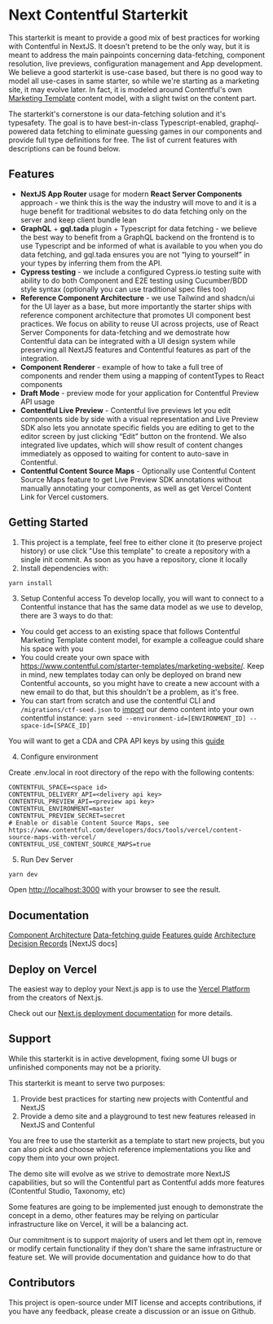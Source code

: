 # Next Contentful Starterkit

This starterkit is meant to provide a good mix of best practices for working with Contentful in NextJS. It doesn't pretend to be the only way, but it is meant to address the main painpoints concerning data-fetching, component resolution, live previews, configuration management and App development. We believe a good starterkit is use-case based, but there is no good way to model all use-cases in same starter, so while we're starting as a marketing site, it may evolve later. In fact, it is modeled around Contentful's own [Marketing Template](https://www.contentful.com/starter-templates/marketing-website/) content model, with a slight twist on the content part.

The starterkit's cornerstone is our data-fetching solution and it's typesafety. The goal is to have best-in-class Typescript-enabled, graphql-powered data fetching to eliminate guessing games in our components and provide full type definitions for free. The list of current features with descriptions can be found below.

## Features

- **NextJS App Router** usage for modern **React Server Components** approach - we think this is the way the industry will move to and it is a huge benefit for traditional websites to do data fetching only on the server and keep client bundle lean
- **GraphQL** + **gql.tada** plugin + Typescript for data fetching - we believe the best way to benefit from a GraphQL backend on the frontend is to use Typescript and be informed of what is available to you when you do data fetching, and gql.tada ensures you are not “lying to yourself” in your types by inferring them from the API.
- **Cypress testing** - we include a configured Cypress.io testing suite with ability to do both Component and E2E testing using Cucumber/BDD style syntax (optionally you can use traditional spec files too)
- **Reference Component Architecture** - we use Tailwind and shadcn/ui for the UI layer as a base, but more importantly the starter ships with reference component architecture that promotes UI component best practices. We focus on ability to reuse UI across projects, use of React Server Components for data-fetching and we demostrate how Contentful data can be integrated with a UI design system while preserving all NextJS features and Contentful features as part of the integration.
- **Component Renderer** - example of how to take a full tree of components and render them using a mapping of contentTypes to React components
- **Draft Mode** - preview mode for your application for Contentful Preview API usage
- **Contentful Live Preview** - Contentful live previews let you edit components side by side with a visual representation and Live Preview SDK also lets you annotate specific fields you are editing to get to the editor screen by just clicking “Edit” button on the frontend. We also integrated live updates, which will show result of content changes immediately as opposed to waiting for content to auto-save in Contentful.
- **Contentful Content Source Maps** - Optionally use Contentful Content Source Maps feature to get Live Preview SDK annotations without manually annotating your components, as well as get Vercel Content Link for Vercel customers.

## Getting Started

1. This project is a template, feel free to either clone it (to preserve project history) or use click "Use this template" to create a repository with a single init commit.
   As soon as you have a repository, clone it locally
2. Install dependencies with:

```
yarn install
```

3. Setup Contenful access
   To develop locally, you will want to connect to a Contentful instance that has the same data model as we use to develop, there are 3 ways to do that:

- You could get access to an existing space that follows Contentful Marketing Template content model, for example a colleague could share his space with you
- You could create your own space with https://www.contentful.com/starter-templates/marketing-website/. Keep in mind, new templates today can only be deployed on brand new Contentful accounts, so you might have to create a new account with a new email to do that, but this shouldn't be a problem, as it's free.
- You can start from scratch and use the contentful CLI and `/migrations/ctf-seed.json` to [import](https://www.contentful.com/developers/docs/tutorials/cli/import-and-export/) our demo content into your own contentful instance: `yarn seed --environment-id=[ENVIRONMENT_ID] --space-id=[SPACE_ID]`

You will want to get a CDA and CPA API keys by using this [guide](https://www.contentful.com/developers/docs/references/authentication/#api-keys-in-the-contentful-web-app)

4. Configure environment

Create .env.local in root directory of the repo with the following contents:

```
CONTENTFUL_SPACE=<space id>
CONTENTFUL_DELIVERY_API=<delivery api key>
CONTENTFUL_PREVIEW_API=<preview api key>
CONTENTFUL_ENVIRONMENT=master
CONTENTFUL_PREVIEW_SECRET=secret
# Enable or disable Content Source Maps, see https://www.contentful.com/developers/docs/tools/vercel/content-source-maps-with-vercel/
CONTENTFUL_USE_CONTENT_SOURCE_MAPS=true
```

5. Run Dev Server

```bash
yarn dev
```

Open [http://localhost:3000](http://localhost:3000) with your browser to see the result.

## Documentation

[Component Architecture](./docs/components.md)
[Data-fetching guide](./docs/data-fetching.md)
[Features guide](./docs/features.md)
[Architecture Decision Records](./docs/decisions/)
[NextJS docs]

## Deploy on Vercel

The easiest way to deploy your Next.js app is to use the [Vercel Platform](https://vercel.com/new?utm_medium=default-template&filter=next.js&utm_source=create-next-app&utm_campaign=create-next-app-readme) from the creators of Next.js.

Check out our [Next.js deployment documentation](https://nextjs.org/docs/deployment) for more details.

## Support

While this starterkit is in active development, fixing some UI bugs or unfinished components may not be a priority.

This starterkit is meant to serve two purposes:

1. Provide best practices for starting new projects with Contentful and NextJS
2. Provide a demo site and a playground to test new features released in NextJS and Contenful

You are free to use the starterkit as a template to start new projects, but you can also pick and choose which reference implementations you like and copy them into your own project.

The demo site will evolve as we strive to demostrate more NextJS capabilities, but so will the Contentful part as Contentful adds more features (Contentful Studio, Taxonomy, etc)

Some features are going to be implemented just enough to demonstrate the concept in a demo, other features may be relying on particular infrastructure like on Vercel, it will be a balancing act.

Our commitment is to support majority of users and let them opt in, remove or modify certain functionality if they don't share the same infrastructure or feature set. We will provide documentation and guidance how to do that

## Contributors

This project is open-source under MIT license and accepts contributions, if you have any feedback, please create a discussion or an issue on Github.
